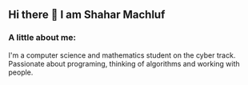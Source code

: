 ## Hi there 👋 I am Shahar Machluf

### A little about me:
I'm a computer science and mathematics student on the cyber track.  
Passionate about programing, thinking of algorithms and working with people.
